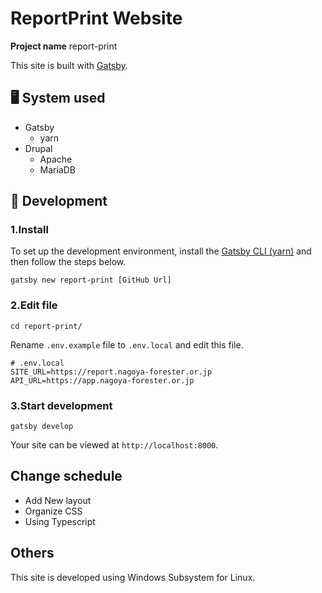 # **ReportPrint Website**
**Project name** report-print

This site is built with [Gatsby](https://gatsbyjs.org).

## 🖥️ System used
- Gatsby
    - yarn
- Drupal
    - Apache
    - MariaDB

## 🔰 Development
### 1.Install
To set up the development environment, install the [Gatsby CLI (yarn)](https://www.gatsbyjs.com/docs/glossary/yarn/) and then follow the steps below.
```shell
gatsby new report-print [GitHub Url]
```
### 2.Edit file
```shell
cd report-print/
```
Rename `.env.example` file to `.env.local` and edit this file.
```text
# .env.local
SITE_URL=https://report.nagoya-forester.or.jp
API_URL=https://app.nagoya-forester.or.jp
```
### 3.Start development
```shell
gatsby develop
```
Your site can be viewed at `http://localhost:8000`.

## Change schedule
- Add New layout
- Organize CSS
- Using Typescript
## Others
This site is developed using Windows Subsystem for Linux.
